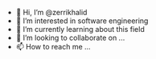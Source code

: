 - 👋 Hi, I’m @zerrikhalid
- 👀 I’m interested in software engineering
- 🌱 I’m currently learning about this field
- 💞️ I’m looking to collaborate on ...
- 📫 How to reach me ...

<!---
zerrikhalid/zerrikhalid is a ✨ special ✨ repository because its `README.md` (this file) appears on your GitHub profile.
You can click the Preview link to take a look at your changes.
--->
